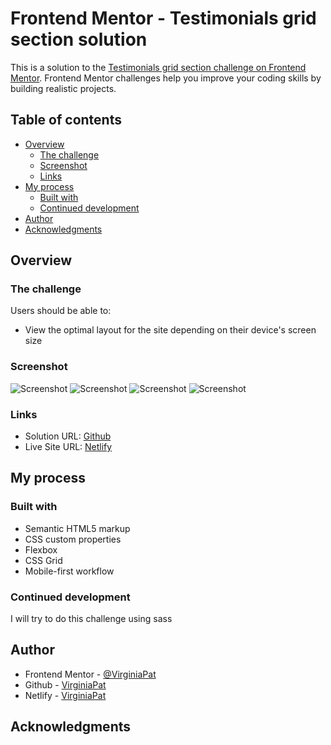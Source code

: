 # Frontend Mentor - Testimonials grid section solution

This is a solution to the [Testimonials grid section challenge on Frontend Mentor](https://www.frontendmentor.io/challenges/testimonials-grid-section-Nnw6J7Un7). Frontend Mentor challenges help you improve your coding skills by building realistic projects.

## Table of contents

- [Overview](#overview)
  - [The challenge](#the-challenge)
  - [Screenshot](#screenshot)
  - [Links](#links)
- [My process](#my-process)
  - [Built with](#built-with)
  - [Continued development](#continued-development)
- [Author](#author)
- [Acknowledgments](#acknowledgments)

## Overview

### The challenge

Users should be able to:

- View the optimal layout for the site depending on their device's screen size

### Screenshot

![Screenshot](./Screenshot375px.png)
![Screenshot](./Screenshot768px.png)
![Screenshot](./Screenshot992px.png)
![Screenshot](./Screenshot-desktop.png)

### Links

- Solution URL: [Github](https://github.com/VirginiaPat/Testimonials-section-Challenge.git)
- Live Site URL: [Netlify](https://testimonial-section-challenge.netlify.app/)

## My process

### Built with

- Semantic HTML5 markup
- CSS custom properties
- Flexbox
- CSS Grid
- Mobile-first workflow

### Continued development

I will try to do this challenge using sass

## Author

- Frontend Mentor - [@VirginiaPat](https://www.frontendmentor.io/profile/VirginiaPat)
- Github - [VirginiaPat ](https://github.com/VirginiaPat)
- Netlify - [VirginiaPat](https://app.netlify.com/teams/virginia-patrika/sites)

## Acknowledgments
